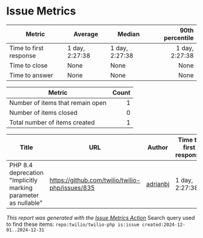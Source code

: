 # Issue Metrics

| Metric | Average | Median | 90th percentile |
| --- | --- | --- | ---: |
| Time to first response | 1 day, 2:27:38 | 1 day, 2:27:38 | 1 day, 2:27:38 |
| Time to close | None | None | None |
| Time to answer | None | None | None |

| Metric | Count |
| --- | ---: |
| Number of items that remain open | 1 |
| Number of items closed | 0 |
| Total number of items created | 1 |

| Title | URL | Author | Time to first response | Time to close | Time to answer |
| --- | --- | --- | --- | --- | --- |
| PHP 8.4 deprecation "Implicitly marking parameter as nullable" | https://github.com/twilio/twilio-php/issues/835 | [adrianbj](https://github.com/adrianbj) | 1 day, 2:27:38 | None | None |

_This report was generated with the [Issue Metrics Action](https://github.com/github/issue-metrics)_
Search query used to find these items: `repo:twilio/twilio-php is:issue created:2024-12-01..2024-12-31`
